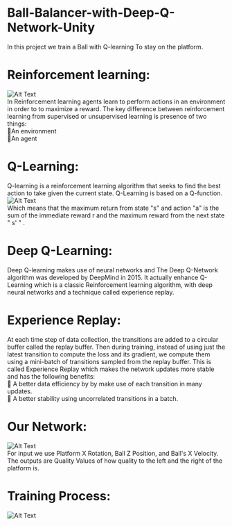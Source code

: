 # Ball-Balancer-with-Deep-Q-Network-Unity
In this project we train a Ball with Q-learning To stay on the platform.


# Reinforcement learning:
![Alt Text](http://uupload.ir/files/ra8_1.png)   
In Reinforcement learning agents learn to perform actions in an environment in order to to maximize a reward.
The key difference between reinforcement learning from supervised or unsupervised learning is presence of two things: <br>
   An environment <br>
   An agent <br>
# Q-Learning:
Q-learning is a reinforcement learning algorithm that seeks to find the best action to take given the current state.
Q-Learning is based on a Q-function. <br>
![Alt Text](http://uupload.ir/files/erw1_2.png) <br>
Which means that the maximum return from state "s" and action "a" is the sum of the immediate reward r and the maximum reward from the next state " s' " .
# Deep Q-Learning:
Deep Q-learning makes use of neural networks and The Deep Q-Network algorithm was developed by DeepMind in 2015. It actually enhance Q-Learning which is a classic Reinforcement learning algorithm, with deep neural networks and a technique called experience replay.
# Experience Replay:
At each time step of data collection, the transitions are added to a circular buffer called the replay buffer. Then during training, instead of using just the latest transition to compute the loss and its gradient, we compute them using a mini-batch of transitions sampled from the replay buffer.
This is called Experience Replay which makes the network updates more stable and has the following benefits: <br>
    A better data efficiency by by make use of each transition in many updates. <br>
    A better stability using uncorrelated transitions in a batch. <br>
# Our Network:
![Alt Text](http://uupload.ir/files/ed9m_3.png) <br>
For input we use Platform X Rotation, Ball Z Position, and Ball's X Velocity. <br>
The outputs are Quality Values of how quality to the left and the right of the platform is. <br>
# Training Process: <br>
![Alt Text](http://uupload.ir/files/wg5x_ezgif.com-video-to-gif.gif) <br>
